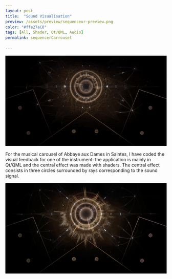 ```yaml
---
layout: post
title:  "Sound Visualisation"
preview: /assets/preview/sequenceur-preview.png
color: "#ffe27aC0"
tags: [All, Shader, Qt/QML, Audio]
permalink: sequencerCarrousel

---
```



<p align="center">
  <img src="/assets/sequenceur.gif"/>
</p>


For the musical carousel of Abbaye aux Dames in Saintes, I have coded the visual feedback for one of the instrument: the application is mainly in Qt/QML and the central effect  was made with shaders. The central effect consists in three circles surrounded by rays corresponding to the sound signal.

<p align="center">
  <img src="/assets/sequenceur.png"/>
</p>
